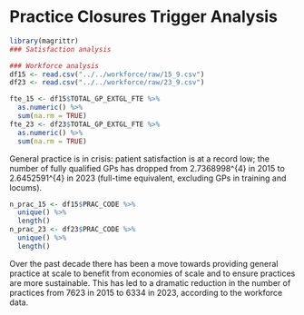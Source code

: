 # Practice Closures Trigger Analysis

``` r
library(magrittr)
### Satisfaction analysis

### Workforce analysis
df15 <- read.csv("../../workforce/raw/15_9.csv")
df23 <- read.csv("../../workforce/raw/23_9.csv")

fte_15 <- df15$TOTAL_GP_EXTGL_FTE %>%
  as.numeric() %>%
  sum(na.rm = TRUE)
fte_23 <- df23$TOTAL_GP_EXTGL_FTE %>%
  as.numeric() %>%
  sum(na.rm = TRUE)
```

General practice is in crisis: patient satisfaction is at a record low;
the number of fully qualified GPs has dropped from 2.7368998^{4} in 2015
to 2.6452591^{4} in 2023 (full-time equivalent, excluding GPs in
training and locums).

``` r
n_prac_15 <- df15$PRAC_CODE %>%
  unique() %>%
  length()
n_prac_23 <- df23$PRAC_CODE %>%
  unique() %>%
  length()
```

Over the past decade there has been a move towards providing general
practice at scale to benefit from economies of scale and to ensure
practices are more sustainable. This has led to a dramatic reduction in
the number of practices from 7623 in 2015 to 6334 in 2023, according to
the workforce data.
